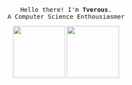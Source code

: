 <p align="center">
  <samp>
    Hello there! I'm <b><a rel="nofollow noopener noreferrer" target="_blank">Tverous</a></b>.
    <br>A Computer Science Enthousiasmer<br>
  </samp>
</p>

<p align="center">
  <img height="120" src="https://github-readme-stats.vercel.app/api/top-langs/?username=Tverous&layout=compact&hide=html,jupyter%20notebook&theme=radical&langs_count=10" />
  <img height="120" src="https://github-readme-stats.vercel.app/api?username=Tverous&count_private=true&theme=radical" />
</p>
 
